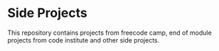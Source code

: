 # Side Projects

This repository contains projects from freecode camp, end of module projects from code institute and other side projects.
